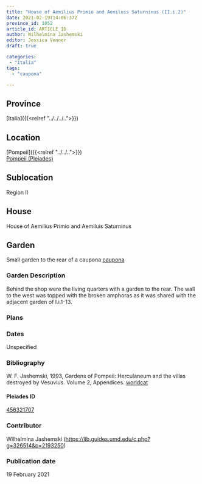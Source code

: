 ```yaml
---
title: "House of Aemilius Primio and Aemiluis Saturninus (II.i.2)"
date: 2021-02-19T14:06:37Z
province_id: 1052
article_id: ARTICLE_ID
author: Wilhelmina Jashemski
editor: Jessica Venner
draft: true

categories:
 - "Italia"
tags:
  - "caupona"

---
```


## Province
[Italia]({{<relref "../../../..">}})

## Location

[Pompeii]({{<relref "../../..">}}) \
[Pompeii (Pleiades)](https://pleiades.stoa.org/places/433032)
<!--### Location Description-->

<!-- LEAVE THIS BLANK FOR NOW -->

## Sublocation
Region II


## House
House of Aemilius Primio and Aemiluis Saturninus



## Garden
Small garden to the rear of a caupona
[caupona](http://vocab.getty.edu/page/aat/300005208)

### Garden Description
Behind the shop were the living quarters with a garden to the rear. The wall to the west was topped with the broken amphoras as it was shared with the adjacent garden of I.i.1-13.





### Plans






### Dates
Unspecified

### Bibliography
W. F. Jashemski, 1993, Gardens of Pompeii: Herculaneum and the villas destroyed by Vesuvius. Volume 2, Appendices. [worldcat](https://www.worldcat.org/title/gardens-of-pompeii-herculaneum-and-the-villas-destroyed-by-vesuvius-volume-2-appendices/oclc/222353569)



<!--#### Periodo ID-->

<!-- [PERIODO_ID](https://pleiades.stoa.org/places/PLEIADES_ID) -->

#### Pleiades ID

[456321707](https://pleiades.stoa.org/places/456321707)




### Contributor
Wilhelmina Jashemski (https://lib.guides.umd.edu/c.php?g=326514&p=2193250)


### Publication date
19 February 2021

<!--### Related articles-->

<!-- Links to other related articles. Leave blank for now -->
